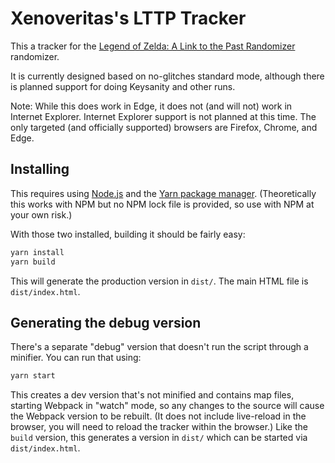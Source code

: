 # Xenoveritas's LTTP Tracker

This a tracker for the [Legend of Zelda: A Link to the Past Randomizer](http://alttpr.com/) randomizer.

It is currently designed based on no-glitches standard mode, although there is planned support for doing Keysanity and other runs.

Note: While this does work in Edge, it does not (and will not) work in Internet Explorer. Internet Explorer support is not planned at this time. The only targeted (and officially supported) browsers are Firefox, Chrome, and Edge.

## Installing

This requires using [Node.js](https://nodejs.org/) and the [Yarn package manager](https://yarnpkg.com/). (Theoretically this works with NPM but no NPM lock file is provided, so use with NPM at your own risk.)

With those two installed, building it should be fairly easy:

```sh
yarn install
yarn build
```
This will generate the production version in `dist/`. The main HTML file is `dist/index.html`.

## Generating the debug version

There's a separate "debug" version that doesn't run the script through a minifier. You can run that using:

```sh
yarn start
```

This creates a dev version that's not minified and contains map files, starting Webpack in "watch" mode, so any changes to the source will cause the Webpack version to be rebuilt. (It does not include live-reload in the browser, you will need to reload the tracker within the browser.) Like the `build` version, this generates a version in `dist/` which can be started via `dist/index.html`.
